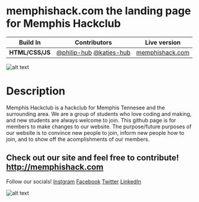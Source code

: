 # memphishack.com the landing page for Memphis Hackclub

Build In | Contributors | Live version
--- | --- | ---
**HTML/CSS/JS** | [@philip-hub](https://github.com/philip-hub) [@katies-hub](https://github.com/katies-hub) | [memphishack.com](http://memphishack.com)

![alt text](https://raw.githubusercontent.com/philip-hub/memphishackclubwebsite/main/code/images/enthusiasticbeingswanted.png)

# Description

Memphis Hackclub is a hackclub for Memphis Tennesee and the surrounding area. We are a group of students who love coding and making, and new students are always welcome to join. This github page is for members to make changes to our website. The purpose/future purposes of our website is to convince new people to join, inform new people how to join, and to show off the acomplishments of our members.

Check out our site and feel free to contribute!
http://memphishack.com
---
Follow our socials!
[Instgram](https://www.instagram.com/memphishackclub/)
[Facebook](https://www.facebook.com/groups/656997425191729)
[Twitter](https://twitter.com/MHackclub)
[LinkedIn](https://www.linkedin.com/company/memphis-hack-club/?viewAsMember=true)

![alt text](https://raw.githubusercontent.com/philip-hub/memphishackclubwebsite/main/code/images/justhackit.png)
